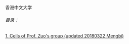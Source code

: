 

香港中文大学

###### 目录：

[1. Cells of Prof. Zuo's group (updated 20180322 Mengbi)](Cells_of_Prof_Zuo_group.docx)
